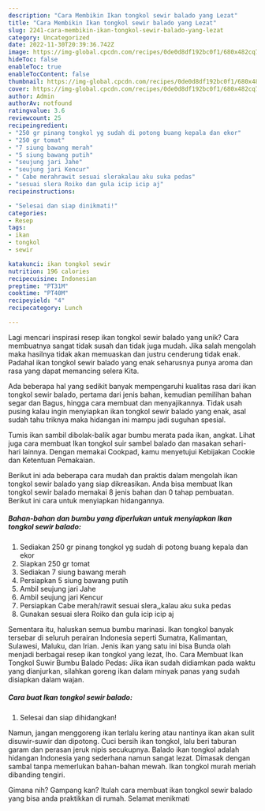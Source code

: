 ```yaml
---
description: "Cara Membikin Ikan tongkol sewir balado yang Lezat"
title: "Cara Membikin Ikan tongkol sewir balado yang Lezat"
slug: 2241-cara-membikin-ikan-tongkol-sewir-balado-yang-lezat
category: Uncategorized
date: 2022-11-30T20:39:36.742Z
image: https://img-global.cpcdn.com/recipes/0de0d8df192bc0f1/680x482cq70/ikan-tongkol-sewir-balado-foto-resep-utama.jpg
hideToc: false
enableToc: true
enableTocContent: false
thumbnail: https://img-global.cpcdn.com/recipes/0de0d8df192bc0f1/680x482cq70/ikan-tongkol-sewir-balado-foto-resep-utama.jpg
cover: https://img-global.cpcdn.com/recipes/0de0d8df192bc0f1/680x482cq70/ikan-tongkol-sewir-balado-foto-resep-utama.jpg
author: Admin
authorAv: notfound
ratingvalue: 3.6
reviewcount: 25
recipeingredient:
- "250 gr pinang tongkol yg sudah di potong buang kepala dan ekor"
- "250 gr tomat"
- "7 siung bawang merah"
- "5 siung bawang putih"
- "seujung jari Jahe"
- "seujung jari Kencur"
- " Cabe merahrawit sesuai slerakalau aku suka pedas"
- "sesuai slera Roiko dan gula icip icip aj"
recipeinstructions:

- "Selesai dan siap dinikmati!"
categories:
- Resep
tags:
- ikan
- tongkol
- sewir

katakunci: ikan tongkol sewir 
nutrition: 196 calories
recipecuisine: Indonesian
preptime: "PT31M"
cooktime: "PT40M"
recipeyield: "4"
recipecategory: Lunch

---
```





Lagi mencari inspirasi resep ikan tongkol sewir balado yang unik? Cara membuatnya sangat tidak susah dan tidak juga mudah. Jika salah mengolah maka hasilnya tidak akan memuaskan dan justru cenderung tidak enak. Padahal ikan tongkol sewir balado yang enak seharusnya punya aroma dan rasa yang dapat memancing selera Kita.





Ada beberapa hal yang sedikit banyak mempengaruhi kualitas rasa dari ikan tongkol sewir balado, pertama dari jenis bahan, kemudian pemilihan bahan segar dan Bagus, hingga cara membuat dan menyajikannya. Tidak usah pusing kalau ingin menyiapkan ikan tongkol sewir balado yang enak,      asal sudah tahu triknya maka hidangan ini mampu jadi suguhan spesial.














Tumis ikan sambil dibolak-balik agar bumbu merata pada ikan, angkat. Lihat juga cara membuat Ikan tongkol suir sambel balado dan masakan sehari-hari lainnya. Dengan memakai Cookpad, kamu menyetujui Kebijakan Cookie dan Ketentuan Pemakaian.






Berikut ini ada beberapa cara mudah dan praktis dalam mengolah ikan tongkol sewir balado yang siap dikreasikan. Anda bisa membuat Ikan tongkol sewir balado memakai 8 jenis bahan dan 0 tahap pembuatan. Berikut ini cara untuk menyiapkan hidangannya.

<!--inarticleads1-->

##### Bahan-bahan dan bumbu yang diperlukan untuk menyiapkan Ikan tongkol sewir balado:

1. Sediakan 250 gr pinang tongkol yg sudah di potong buang kepala dan ekor
1. Siapkan 250 gr tomat
1. Sediakan 7 siung bawang merah
1. Persiapkan 5 siung bawang putih
1. Ambil seujung jari Jahe
1. Ambil seujung jari Kencur
1. Persiapkan  Cabe merah/rawit sesuai slera,,kalau aku suka pedas
1. Gunakan sesuai slera Roiko dan gula icip icip aj


Sementara itu, haluskan semua bumbu marinasi. Ikan tongkol banyak tersebar di seluruh perairan Indonesia seperti Sumatra, Kalimantan, Sulawesi, Maluku, dan Irian. Jenis ikan yang satu ini bisa Bunda olah menjadi berbagai resep ikan tongkol yang lezat, lho. Cara Membuat Ikan Tongkol Suwir Bumbu Balado Pedas: Jika ikan sudah didiamkan pada waktu yang dianjurkan, silahkan goreng ikan dalam minyak panas yang sudah disiapkan dalam wajan. 

<!--inarticleads2-->

##### Cara buat Ikan tongkol sewir balado:


1. Selesai dan siap dihidangkan!

Namun, jangan menggoreng ikan terlalu kering atau nantinya ikan akan sulit disuwir-suwir dan dipotong. Cuci bersih ikan tongkol, lalu beri taburan garam dan perasan jeruk nipis secukupnya. Balado ikan tongkol adalah hidangan Indonesia yang sederhana namun sangat lezat. Dimasak dengan sambal tanpa memerlukan bahan-bahan mewah. Ikan tongkol murah meriah dibanding tengiri. 

Gimana nih? Gampang kan? Itulah cara membuat ikan tongkol sewir balado yang bisa anda praktikkan di rumah. Selamat menikmati
